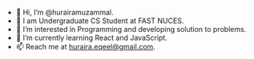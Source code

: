 - 👋 Hi, I’m @hurairamuzammal.
- 🎈 I am Undergraduate CS Student at FAST NUCES.
- 👀 I’m interested in Programming and developing solution to problems.
- 🌱 I’m currently learning React and JavaScript.
- 📫 Reach me at huraira.eqeel@gmail.com.

<!---
hurairamuzammil/hurairamuzammil is a ✨ special ✨ repository because its `README.md` (this file) appears on your GitHub profile.
You can click the Preview link to take a look at your changes.
--->
